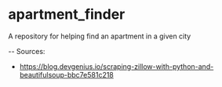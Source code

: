 # apartment_finder
A repository for helping find an apartment in a given city


--
Sources:

- https://blog.devgenius.io/scraping-zillow-with-python-and-beautifulsoup-bbc7e581c218